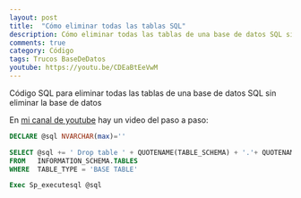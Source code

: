 ```yaml
---
layout: post
title:  "Cómo eliminar todas las tablas SQL"
description: Cómo eliminar todas las tablas de una base de datos SQL sin eliminar la base de datos
comments: true
category: Código
tags: Trucos BaseDeDatos
youtube: https://youtu.be/CDEaBtEeVwM
---
```

Código SQL para eliminar todas las tablas de una base de datos SQL sin eliminar la base de datos

En <a target="_blank" href="{{ page.youtube }}">mi canal de youtube</a> hay un video del paso a paso:

```sql
DECLARE @sql NVARCHAR(max)=''

SELECT @sql += ' Drop table ' + QUOTENAME(TABLE_SCHEMA) + '.'+ QUOTENAME(TABLE_NAME) + '; '
FROM   INFORMATION_SCHEMA.TABLES
WHERE  TABLE_TYPE = 'BASE TABLE'

Exec Sp_executesql @sql
```
